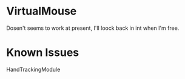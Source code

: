 # VirtualMouse

Dosen't seems to work at present, I'll loock back in int when I'm free.

# Known Issues 
HandTrackingModule
